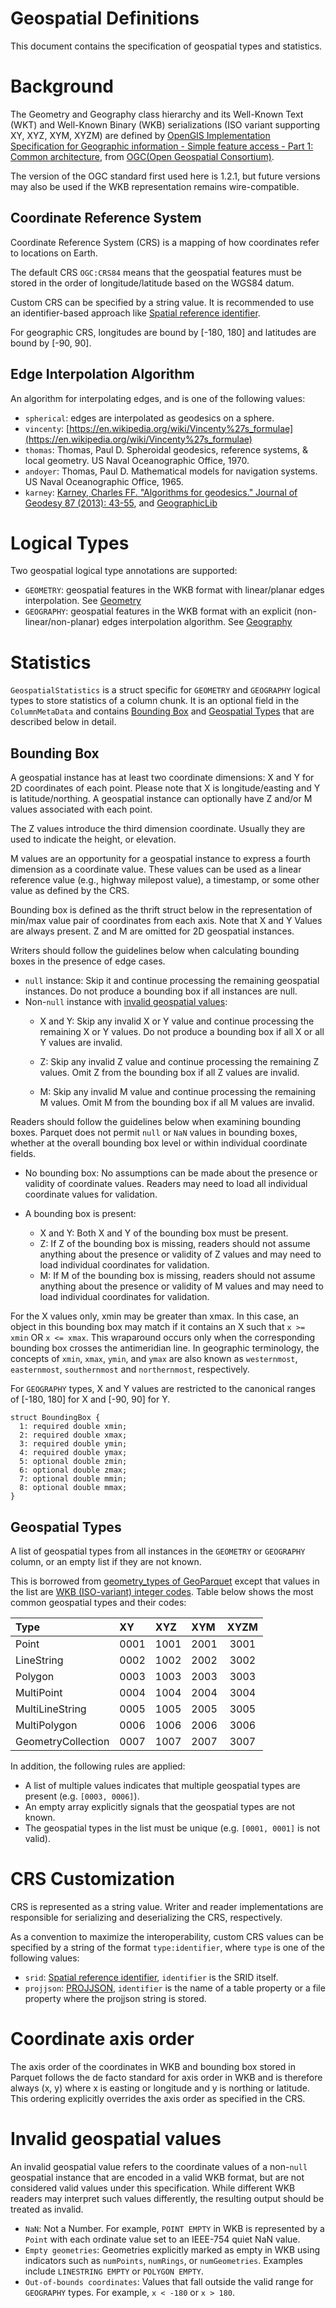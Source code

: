 <!--
  - Licensed to the Apache Software Foundation (ASF) under one
  - or more contributor license agreements.  See the NOTICE file
  - distributed with this work for additional information
  - regarding copyright ownership.  The ASF licenses this file
  - to you under the Apache License, Version 2.0 (the
  - "License"); you may not use this file except in compliance
  - with the License.  You may obtain a copy of the License at
  -
  -   http://www.apache.org/licenses/LICENSE-2.0
  -
  - Unless required by applicable law or agreed to in writing,
  - software distributed under the License is distributed on an
  - "AS IS" BASIS, WITHOUT WARRANTIES OR CONDITIONS OF ANY
  - KIND, either express or implied.  See the License for the
  - specific language governing permissions and limitations
  - under the License.
  -->

Geospatial Definitions
====

This document contains the specification of geospatial types and statistics.

# Background

The Geometry and Geography class hierarchy and its Well-Known Text (WKT) and
Well-Known Binary (WKB) serializations (ISO variant supporting XY, XYZ, XYM,
XYZM) are defined by [OpenGIS Implementation Specification for Geographic
information - Simple feature access - Part 1: Common architecture][sfa-part1],
from [OGC(Open Geospatial Consortium)][ogc].

The version of the OGC standard first used here is 1.2.1, but future versions
may also be used if the WKB representation remains wire-compatible.

[sfa-part1]: https://portal.ogc.org/files/?artifact_id=25355
[ogc]: https://www.ogc.org/standard/sfa/

## Coordinate Reference System

Coordinate Reference System (CRS) is a mapping of how coordinates refer to
locations on Earth.

The default CRS `OGC:CRS84` means that the geospatial features must be stored
in the order of longitude/latitude based on the WGS84 datum.

Custom CRS can be specified by a string value. It is recommended to use an
identifier-based approach like [Spatial reference identifier][srid].

For geographic CRS, longitudes are bound by [-180, 180] and latitudes are bound
by [-90, 90].

[srid]: https://en.wikipedia.org/wiki/Spatial_reference_system#Identifier

## Edge Interpolation Algorithm

An algorithm for interpolating edges, and is one of the following values:

* `spherical`: edges are interpolated as geodesics on a sphere.
* `vincenty`: [https://en.wikipedia.org/wiki/Vincenty%27s_formulae](https://en.wikipedia.org/wiki/Vincenty%27s_formulae)
* `thomas`: Thomas, Paul D. Spheroidal geodesics, reference systems, & local geometry. US Naval Oceanographic Office, 1970.
* `andoyer`: Thomas, Paul D. Mathematical models for navigation systems. US Naval Oceanographic Office, 1965.
* `karney`: [Karney, Charles FF. "Algorithms for geodesics." Journal of Geodesy 87 (2013): 43-55](https://link.springer.com/content/pdf/10.1007/s00190-012-0578-z.pdf), and [GeographicLib](https://geographiclib.sourceforge.io/)

# Logical Types

Two geospatial logical type annotations are supported:
* `GEOMETRY`: geospatial features in the WKB format with linear/planar edges interpolation. See [Geometry](LogicalTypes.md#geometry)
* `GEOGRAPHY`: geospatial features in the WKB format with an explicit (non-linear/non-planar) edges interpolation algorithm. See [Geography](LogicalTypes.md#geography)

# Statistics

`GeospatialStatistics` is a struct specific for `GEOMETRY` and `GEOGRAPHY`
logical types to store statistics of a column chunk. It is an optional field in
the `ColumnMetaData` and contains [Bounding Box](#bounding-box) and [Geospatial
Types](#geospatial-types) that are described below in detail.

## Bounding Box

A geospatial instance has at least two coordinate dimensions: X and Y for 2D
coordinates of each point. Please note that X is longitude/easting and Y is
latitude/northing. A geospatial instance can optionally have Z and/or M values
associated with each point.

The Z values introduce the third dimension coordinate. Usually they are used to
indicate the height, or elevation.

M values are an opportunity for a geospatial instance to express a fourth
dimension as a coordinate value. These values can be used as a linear reference
value (e.g., highway milepost value), a timestamp, or some other value as defined
by the CRS.

Bounding box is defined as the thrift struct below in the representation of
min/max value pair of coordinates from each axis. Note that X and Y Values are
always present. Z and M are omitted for 2D geospatial instances.

Writers should follow the guidelines below when calculating bounding boxes in
the presence of edge cases.

* `null` instance: Skip it and continue processing the remaining 
  geospatial instances. Do not produce a bounding box if all instances are null.
* Non-`null` instance with [invalid geospatial values](#invalid-geospatial-values):
  * X and Y: Skip any invalid X or Y value and continue processing the 
    remaining X or Y values. Do not produce a bounding box if all X or all Y 
    values are invalid.

  * Z: Skip any invalid Z value and continue processing the remaining Z values.
    Omit Z from the bounding box if all Z values are invalid.

  * M: Skip any invalid M value and continue processing the remaining M values.
    Omit M from the bounding box if all M values are invalid.

Readers should follow the guidelines below when examining bounding boxes. 
Parquet does not permit `null` or `NaN` values in bounding boxes, whether at 
the overall bounding box level or within individual coordinate fields.

* No bounding box: No assumptions can be made about the presence or validity 
  of coordinate values. Readers may need to load all individual coordinate 
  values for validation.

* A bounding box is present:
    * X and Y: Both X and Y of the bounding box must be present.
    * Z: If Z of the bounding box is missing, readers should not assume 
      anything about the presence or validity of Z values and may need to 
      load individual coordinates for validation.
    * M: If M of the bounding box is missing, readers should not assume
      anything about the presence or validity of M values and may need to 
      load individual coordinates for validation.

For the X values only, xmin may be greater than xmax. In this case, an object
in this bounding box may match if it contains an X such that `x >= xmin` OR
`x <= xmax`. This wraparound occurs only when the corresponding bounding box
crosses the antimeridian line. In geographic terminology, the concepts of `xmin`,
`xmax`, `ymin`, and `ymax` are also known as `westernmost`, `easternmost`,
`southernmost` and `northernmost`, respectively.

For `GEOGRAPHY` types, X and Y values are restricted to the canonical ranges of
[-180, 180] for X and [-90, 90] for Y.

```thrift
struct BoundingBox {
  1: required double xmin;
  2: required double xmax;
  3: required double ymin;
  4: required double ymax;
  5: optional double zmin;
  6: optional double zmax;
  7: optional double mmin;
  8: optional double mmax;
}
```

## Geospatial Types

A list of geospatial types from all instances in the `GEOMETRY` or `GEOGRAPHY`
column, or an empty list if they are not known.

This is borrowed from [geometry_types of GeoParquet][geometry-types] except that
values in the list are [WKB (ISO-variant) integer codes][wkb-integer-code].
Table below shows the most common geospatial types and their codes:

| Type               | XY   | XYZ  | XYM  | XYZM |
| :----------------- | :--- | :--- | :--- | :--: |
| Point              | 0001 | 1001 | 2001 | 3001 |
| LineString         | 0002 | 1002 | 2002 | 3002 |
| Polygon            | 0003 | 1003 | 2003 | 3003 |
| MultiPoint         | 0004 | 1004 | 2004 | 3004 |
| MultiLineString    | 0005 | 1005 | 2005 | 3005 |
| MultiPolygon       | 0006 | 1006 | 2006 | 3006 |
| GeometryCollection | 0007 | 1007 | 2007 | 3007 |

In addition, the following rules are applied:
- A list of multiple values indicates that multiple geospatial types are present (e.g. `[0003, 0006]`).
- An empty array explicitly signals that the geospatial types are not known.
- The geospatial types in the list must be unique (e.g. `[0001, 0001]` is not valid).

[geometry-types]: https://github.com/opengeospatial/geoparquet/blob/v1.1.0/format-specs/geoparquet.md?plain=1#L159
[wkb-integer-code]: https://en.wikipedia.org/wiki/Well-known_text_representation_of_geometry#Well-known_binary

# CRS Customization

CRS is represented as a string value. Writer and reader implementations are
responsible for serializing and deserializing the CRS, respectively.

As a convention to maximize the interoperability, custom CRS values can be
specified by a string of the format `type:identifier`, where `type` is one of
the following values:

* `srid`: [Spatial reference identifier](https://en.wikipedia.org/wiki/Spatial_reference_system#Identifier), `identifier` is the SRID itself.
* `projjson`: [PROJJSON](https://proj.org/en/stable/specifications/projjson.html), `identifier` is the name of a table property or a file property where the projjson string is stored.

# Coordinate axis order

The axis order of the coordinates in WKB and bounding box stored in Parquet
follows the de facto standard for axis order in WKB and is therefore always
(x, y) where x is easting or longitude and y is northing or latitude. This
ordering explicitly overrides the axis order as specified in the CRS.

# Invalid geospatial values

An invalid geospatial value refers to the coordinate values of a non-`null` 
geospatial instance that are encoded in a valid WKB format, but are not 
considered valid values under this specification. While different WKB 
readers may interpret such values differently, the resulting output should 
be treated as invalid.

* `NaN`: Not a Number. For example, `POINT EMPTY` in WKB is represented by a 
  `Point` with each ordinate value set to an IEEE-754 quiet NaN value.
* `Empty geometries`: Geometries explicitly marked as empty in WKB using 
  indicators such as `numPoints`, `numRings`, or `numGeometries`. Examples 
  include `LINESTRING EMPTY` or `POLYGON EMPTY`.
* `Out-of-bounds coordinates`: Values that fall outside the valid range 
  for `GEOGRAPHY` types. For example, `x < -180` or `x > 180`.
